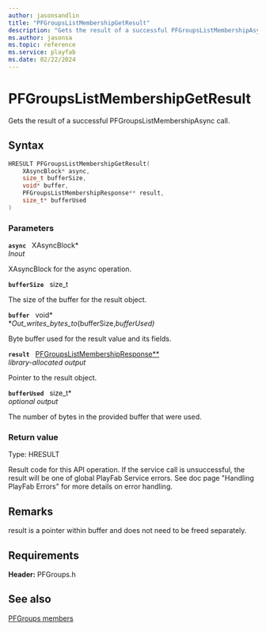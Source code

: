 ```yaml
---
author: jasonsandlin
title: "PFGroupsListMembershipGetResult"
description: "Gets the result of a successful PFGroupsListMembershipAsync call."
ms.author: jasonsa
ms.topic: reference
ms.service: playfab
ms.date: 02/22/2024
---
```


# PFGroupsListMembershipGetResult  

Gets the result of a successful PFGroupsListMembershipAsync call.  

## Syntax  
  
```cpp
HRESULT PFGroupsListMembershipGetResult(  
    XAsyncBlock* async,  
    size_t bufferSize,  
    void* buffer,  
    PFGroupsListMembershipResponse** result,  
    size_t* bufferUsed  
)  
```  
  
### Parameters  
  
**`async`** &nbsp; XAsyncBlock*  
*_Inout_*  
  
XAsyncBlock for the async operation.  
  
**`bufferSize`** &nbsp; size_t  
  
The size of the buffer for the result object.  
  
**`buffer`** &nbsp; void*  
*_Out_writes_bytes_to_(bufferSize,*bufferUsed)*  
  
Byte buffer used for the result value and its fields.  
  
**`result`** &nbsp; [PFGroupsListMembershipResponse**](../../pfgroupstypes/structs/pfgroupslistmembershipresponse.md)  
*library-allocated output*  
  
Pointer to the result object.  
  
**`bufferUsed`** &nbsp; size_t*  
*optional output*  
  
The number of bytes in the provided buffer that were used.  
  
  
### Return value
Type: HRESULT
  
Result code for this API operation. If the service call is unsuccessful, the result will be one of global PlayFab Service errors. See doc page "Handling PlayFab Errors" for more details on error handling.
  
## Remarks  
  
result is a pointer within buffer and does not need to be freed separately.
  
## Requirements  
  
**Header:** PFGroups.h
  
## See also  
[PFGroups members](../pfgroups_members.md)  

  
  
